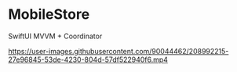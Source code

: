 # MobileStore
SwiftUI MVVM + Coordinator


https://user-images.githubusercontent.com/90044462/208992215-27e96845-53de-4230-804d-57df522940f6.mp4

